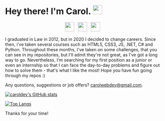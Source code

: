 # Hey there! I'm Carol. <img src="https://raw.githubusercontent.com/MartinHeinz/MartinHeinz/master/wave.gif" width="30px">

<p align='center'>
<a href="https://twitter.com/carol_lo"><img height="30" src="https://github.com/carolwebdev/carolwebdev/blob/main/icon/twitter.png?raw=true"></a>&nbsp;&nbsp;
<a href="https://instagram.com/carol_mish"><img height="30" src="https://github.com/carolwebdev/carolwebdev/blob/main/icon/instagram.jpg?raw=true"></a>&nbsp;&nbsp;
<a href="https://www.linkedin.com/in/carol-ina/"><img height="30" src="https://github.com/carolwebdev/carolwebdev/blob/main/icon/linkedin.png?raw=true"></a>
</p>

I graduated in Law in 2012, but in 2020 I decided to change careers. Since then, i've taken several courses such as HTML5, CSS3, JS, .NET, C# and Python. Throughout these months, I've taken on some challenges, that you can see in my repositories, but I'll admit they're not great, as I've got a long way to go. Nevertheless, I'm searching for my first position as a junior or even an internship so that I can face the day-to-day problems and figure out how to solve them - that's what I like the most!
Hope you have fun going through my repos :)

Any questions, suggestions or job offers? carolwebdev@gmail.com.


[![caroldev's GitHub stats](https://github-readme-stats.vercel.app/api?username=caroldev&show_icons=true&theme=dracula)](https://github.com/caroldev/github-readme-stats)

[![Top Langs](https://github-readme-stats.vercel.app/api/top-langs/?username=carolwebdev)](https://github.com/carolwebdev/github-readme-stats)

Thanks for your time!




